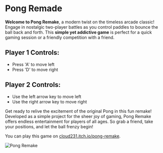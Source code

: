 # Pong Remade

**Welcome to Pong Remake**, a modern twist on the timeless arcade classic! Engage in nostalgic two-player battles as you control paddles to bounce the ball back and forth. This **simple yet addictive game** is perfect for a quick gaming session or a friendly competition with a friend.

## Player 1 Controls:
- Press 'A' to move left
- Press 'D' to move right

## Player 2 Controls:
- Use the left arrow key to move left
- Use the right arrow key to move right

Get ready to relive the excitement of the original Pong in this fun remake! Developed as a simple project for the sheer joy of gaming, Pong Remake offers endless entertainment for players of all ages. So grab a friend, take your positions, and let the ball frenzy begin!

You can play this game on [cloud231.itch.io/pong-remake](https://cloud231.itch.io/pong-remake).

![Pong Remake](pong_remade_screenshot.png)

